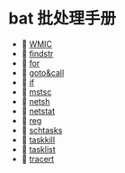 # bat 批处理手册

* 📄 [WMIC](siyuan://blocks/20240410134121-posv9k7)
* 📄 [findstr](siyuan://blocks/20231227114732-4psu7fi)
* 📄 [for](siyuan://blocks/20240412165220-tmh5lh8)
* 📄 [goto&amp;call](siyuan://blocks/20240412181336-f9r8s89)
* 📄 [if](siyuan://blocks/20240412180858-ihuj46x)
* 📄 [mstsc](siyuan://blocks/20231227114509-isb47y4)
* 📄 [netsh](siyuan://blocks/20231226132108-si2qqok)
* 📄 [netstat](siyuan://blocks/20231225203340-6pyrvjz)
* 📄 [reg](siyuan://blocks/20231227120730-ja0d64j)
* 📄 [schtasks](siyuan://blocks/20231225201302-8n1sin8)
* 📄 [taskkill](siyuan://blocks/20231225202711-d8rr105)
* 📄 [tasklist](siyuan://blocks/20231225202803-d8vb7st)
* 📄 [tracert](siyuan://blocks/20231227120209-difemfb)

　　‍

　　‍

　　‍
